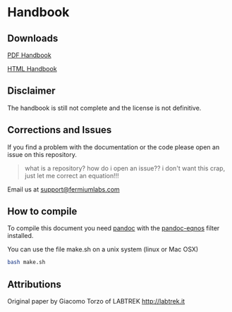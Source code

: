 # Handbook

## Downloads

[PDF Handbook](https://rawgit.com/fermiumlabs/Hall-effect-apparatus/master/Handbook/Exports/Hall_Handbook.pdf)

[HTML Handbook](https://rawgit.com/fermiumlabs/Hall-effect-apparatus/master/Handbook/Exports/Hall_Handbook.html)



## Disclaimer

The handbook is still not complete and the license is not definitive.

## Corrections and Issues

If you find a problem with the documentation or the code please open an issue on this repository.

> what is a repository? how do i open an issue?? i don't want this crap, just let me correct an equation!!!

Email us at [support@fermiumlabs.com](mailto:suppot@fermiumlabs.com)

## How to compile

To compile this document you need [pandoc](http://pandoc.org) with the [pandoc-eqnos](https://github.com/tomduck/pandoc-eqnos) filter installed.

You can use the file make.sh on a unix system (linux or Mac OSX)
```bash
bash make.sh
```

## Attributions
Original paper by Giacomo Torzo of LABTREK
http://labtrek.it
